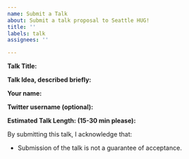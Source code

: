 ```yaml
---
name: Submit a Talk
about: Submit a talk proposal to Seattle HUG!
title: ''
labels: talk
assignees: ''

---
```

<!-- 
Use the form below to submit a talk to Seattle HUG. Please feel free to submit any talk idea you have so long as it has an association to HashiCorp tooling. 

Once submitted, we will review your talk and notify you a few weeks before the event for which your talk is selected. Talks should be between 15 & 30 minutes in length. Ping us via email (hugs@hashicorp.com) if you have any questions.
-->


**Talk Title:**

**Talk Idea, described briefly:**

**Your name:**

**Twitter username (optional):**

**Estimated Talk Length: (15-30 min please):**

<!-- **Availability:**
_Please check off the dates in which you would be interested in presenting your talk:_

- [ ] August 2nd, 2023
-->

By submitting this talk, I acknowledge that:

- Submission of the talk is not a guarantee of acceptance.
